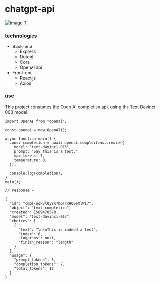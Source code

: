 # chatgpt-api
![image](https://github.com/ElJohnnie/chatgpt-api/assets/54804502/b2bca7fa-5d5b-48db-9ba7-8c31d92c1ab9) T

### technologies
- Back-end
  - Express
  - Dotent
  - Cors
  - OpenAI api
- Front-end
    - React.js
    - Axios

### use
This project consumes the Open AI completion api, using the Text Davinci 003 model

```javascript=
import OpenAI from "openai";

const openai = new OpenAI();

async function main() {
  const completion = await openai.completions.create({
    model: "text-davinci-003",
    prompt: "Say this is a test.",
    max_tokens: 7,
    temperature: 0,
  });

  console.log(completion);
}
main();

// response =

{
  "id": "cmpl-uqkvlQyYK7bGYrRHQ0eXlWi7",
  "object": "text_completion",
  "created": 1589478378,
  "model": "text-davinci-003",
  "choices": [
    {
      "text": "\n\nThis is indeed a test",
      "index": 0,
      "logprobs": null,
      "finish_reason": "length"
    }
  ],
  "usage": {
    "prompt_tokens": 5,
    "completion_tokens": 7,
    "total_tokens": 12
  }
}

```

